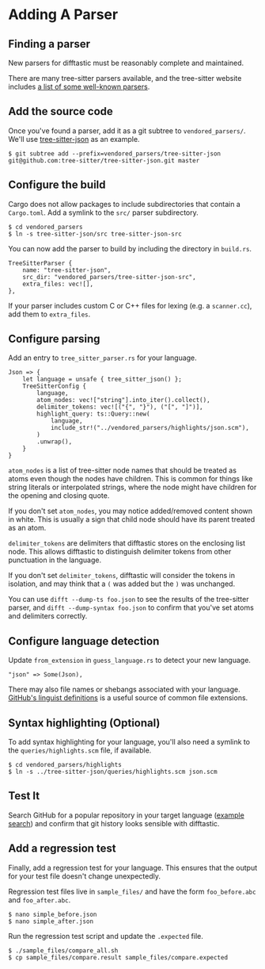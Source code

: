# Adding A Parser

## Finding a parser

New parsers for difftastic must be reasonably complete and maintained.

There are many tree-sitter parsers available, and the tree-sitter
website includes [a list of some well-known
parsers](https://tree-sitter.github.io/tree-sitter/#available-parsers).

## Add the source code

Once you've found a parser, add it as a git subtree to
`vendored_parsers/`. We'll use
[tree-sitter-json](https://github.com/tree-sitter/tree-sitter-json) as
an example.

```
$ git subtree add --prefix=vendored_parsers/tree-sitter-json git@github.com:tree-sitter/tree-sitter-json.git master
```

## Configure the build

Cargo does not allow packages to include subdirectories that contain a
`Cargo.toml`. Add a symlink to the `src/` parser subdirectory.

```
$ cd vendored_parsers
$ ln -s tree-sitter-json/src tree-sitter-json-src
```

You can now add the parser to build by including the directory in
`build.rs`. 

```
TreeSitterParser {
    name: "tree-sitter-json",
    src_dir: "vendored_parsers/tree-sitter-json-src",
    extra_files: vec![],
},
```

If your parser includes custom C or C++ files for lexing (e.g. a
`scanner.cc`), add them to `extra_files`.

## Configure parsing

Add an entry to `tree_sitter_parser.rs` for your language.

```
Json => {
    let language = unsafe { tree_sitter_json() };
    TreeSitterConfig {
        language,
        atom_nodes: vec!["string"].into_iter().collect(),
        delimiter_tokens: vec![("{", "}"), ("[", "]")],
        highlight_query: ts::Query::new(
            language,
            include_str!("../vendored_parsers/highlights/json.scm"),
        )
        .unwrap(),
    }
}
```

`atom_nodes` is a list of tree-sitter node names that should be
treated as atoms even though the nodes have children. This is common
for things like string literals or interpolated strings, where the
node might have children for the opening and closing quote.

If you don't set `atom_nodes`, you may notice added/removed content
shown in white. This is usually a sign that child node should have its
parent treated as an atom.

`delimiter_tokens` are delimiters that difftastic stores on
the enclosing list node. This allows difftastic to distinguish
delimiter tokens from other punctuation in the language.

If you don't set `delimiter_tokens`, difftastic will consider the
tokens in isolation, and may think that a `(` was added but the `)`
was unchanged.

You can use `difft --dump-ts foo.json` to see the results of the
tree-sitter parser, and `difft --dump-syntax foo.json` to confirm that
you've set atoms and delimiters correctly.

## Configure language detection

Update `from_extension` in `guess_language.rs` to detect your new
language.

```
"json" => Some(Json),
```

There may also file names or shebangs associated with your
language. [GitHub's linguist
definitions](https://github.com/github/linguist/blob/master/lib/linguist/languages.yml)
is a useful source of common file extensions.

## Syntax highlighting (Optional)

To add syntax highlighting for your language, you'll also need a symlink
to the `queries/highlights.scm` file, if available.

```
$ cd vendored_parsers/highlights
$ ln -s ../tree-sitter-json/queries/highlights.scm json.scm
```

## Test It

Search GitHub for a popular repository in your target language
([example
search](https://github.com/search?l=&o=desc&q=stars%3A%3E100+language%3AJSON&s=stars&type=repositories))
and confirm that git history looks sensible with difftastic.

## Add a regression test

Finally, add a regression test for your language. This ensures that
the output for your test file doesn't change unexpectedly.

Regression test files live in `sample_files/` and have the form
`foo_before.abc` and `foo_after.abc`.

```
$ nano simple_before.json
$ nano simple_after.json
```

Run the regression test script and update the `.expected` file.

```
$ ./sample_files/compare_all.sh
$ cp sample_files/compare.result sample_files/compare.expected
```
